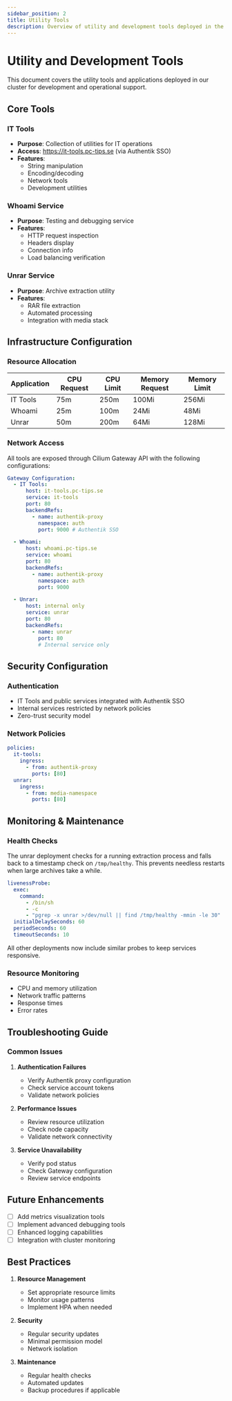```yaml
---
sidebar_position: 2
title: Utility Tools
description: Overview of utility and development tools deployed in the cluster
---
```


# Utility and Development Tools

This document covers the utility tools and applications deployed in our cluster for development and operational support.

## Core Tools

### IT Tools

- **Purpose**: Collection of utilities for IT operations
- **Access**: https://it-tools.pc-tips.se (via Authentik SSO)
- **Features**:
  - String manipulation
  - Encoding/decoding
  - Network tools
  - Development utilities

### Whoami Service

- **Purpose**: Testing and debugging service
- **Features**:
  - HTTP request inspection
  - Headers display
  - Connection info
  - Load balancing verification

### Unrar Service

- **Purpose**: Archive extraction utility
- **Features**:
  - RAR file extraction
  - Automated processing
  - Integration with media stack

## Infrastructure Configuration

### Resource Allocation

| Application | CPU Request | CPU Limit | Memory Request | Memory Limit |
| ----------- | ----------- | --------- | -------------- | ------------ |
| IT Tools    | 75m         | 250m      | 100Mi          | 256Mi        |
| Whoami      | 25m         | 100m      | 24Mi           | 48Mi         |
| Unrar       | 50m         | 200m      | 64Mi           | 128Mi        |

### Network Access

All tools are exposed through Cilium Gateway API with the following configurations:

```yaml
Gateway Configuration:
  - IT Tools:
      host: it-tools.pc-tips.se
      service: it-tools
      port: 80
      backendRefs:
        - name: authentik-proxy
          namespace: auth
          port: 9000 # Authentik SSO

  - Whoami:
      host: whoami.pc-tips.se
      service: whoami
      port: 80
      backendRefs:
        - name: authentik-proxy
          namespace: auth
          port: 9000

  - Unrar:
      host: internal only
      service: unrar
      port: 80
      backendRefs:
        - name: unrar
          port: 80
          # Internal service only
```

## Security Configuration

### Authentication

- IT Tools and public services integrated with Authentik SSO
- Internal services restricted by network policies
- Zero-trust security model

### Network Policies

```yaml
policies:
  it-tools:
    ingress:
      - from: authentik-proxy
        ports: [80]
  unrar:
    ingress:
      - from: media-namespace
        ports: [80]
```

## Monitoring & Maintenance

### Health Checks

The unrar deployment checks for a running extraction process and falls back to a timestamp check on `/tmp/healthy`. This prevents needless restarts when large archives take a while.

```yaml
livenessProbe:
  exec:
    command:
      - /bin/sh
      - -c
      - "pgrep -x unrar >/dev/null || find /tmp/healthy -mmin -le 30"
  initialDelaySeconds: 60
  periodSeconds: 60
  timeoutSeconds: 10
```

All other deployments now include similar probes to keep services responsive.

### Resource Monitoring

- CPU and memory utilization
- Network traffic patterns
- Response times
- Error rates

## Troubleshooting Guide

### Common Issues

1. **Authentication Failures**

   - Verify Authentik proxy configuration
   - Check service account tokens
   - Validate network policies

2. **Performance Issues**

   - Review resource utilization
   - Check node capacity
   - Validate network connectivity

3. **Service Unavailability**
   - Verify pod status
   - Check Gateway configuration
   - Review service endpoints

## Future Enhancements

- [ ] Add metrics visualization tools
- [ ] Implement advanced debugging tools
- [ ] Enhanced logging capabilities
- [ ] Integration with cluster monitoring

## Best Practices

1. **Resource Management**

   - Set appropriate resource limits
   - Monitor usage patterns
   - Implement HPA when needed

2. **Security**

   - Regular security updates
   - Minimal permission model
   - Network isolation

3. **Maintenance**
   - Regular health checks
   - Automated updates
   - Backup procedures if applicable
